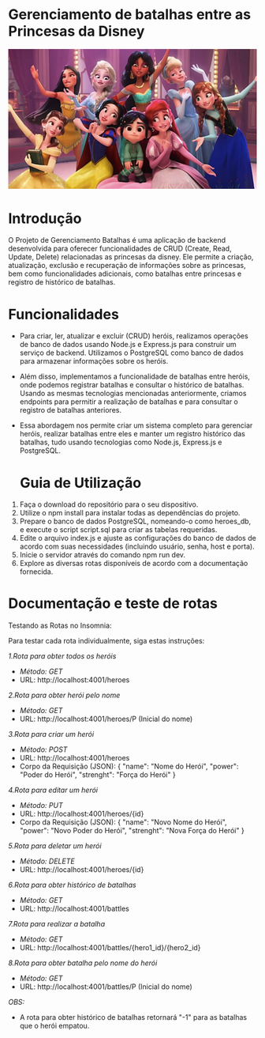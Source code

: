# Gerenciamento de batalhas entre as Princesas da Disney
<img src= "/src/images/princesas.jpg">

# Introdução
O Projeto de Gerenciamento Batalhas é uma aplicação de backend desenvolvida para oferecer funcionalidades de CRUD (Create, Read, Update, Delete) relacionadas as princesas da disney. Ele permite a criação, atualização, exclusão e recuperação de informações sobre as princesas, bem como funcionalidades adicionais, como batalhas entre princesas e registro de histórico de batalhas.

# Funcionalidades
- Para criar, ler, atualizar e excluir (CRUD) heróis, realizamos operações de banco de dados usando Node.js e Express.js para construir um serviço de backend. Utilizamos o PostgreSQL como banco de dados para armazenar informações sobre os heróis.

- Além disso, implementamos a funcionalidade de batalhas entre heróis, onde podemos registrar batalhas e consultar o histórico de batalhas. Usando as mesmas tecnologias mencionadas anteriormente, criamos endpoints para permitir a realização de batalhas e para consultar o registro de batalhas anteriores.

- Essa abordagem nos permite criar um sistema completo para gerenciar heróis, realizar batalhas entre eles e manter um registro histórico das batalhas, tudo usando tecnologias como Node.js, Express.js e PostgreSQL.

  # Guia de Utilização
1. Faça o download do repositório para o seu dispositivo.
2. Utilize o npm install para instalar todas as dependências do projeto.
3. Prepare o banco de dados PostgreSQL, nomeando-o como heroes_db, e execute o script script.sql para criar as tabelas requeridas.
4. Edite o arquivo index.js e ajuste as configurações do banco de dados de acordo com suas necessidades (incluindo usuário, senha, host e porta).
5. Inicie o servidor através do comando npm run dev.
6. Explore as diversas rotas disponíveis de acordo com a documentação fornecida.

# Documentação e teste de rotas
Testando as Rotas no Insomnia:

Para testar cada rota individualmente, siga estas instruções:

*1.Rota para obter todos os heróis*

- *Método: GET*
- URL: http://localhost:4001/heroes

*2.Rota para obter herói pelo nome*

- *Método: GET*
- URL: http://localhost:4001/heroes/P (Inicial do nome)

*3.Rota para criar um herói*

- *Método: POST*
- URL: http://localhost:4001/heroes
- Corpo da Requisição (JSON): { "name": "Nome do Herói", "power": "Poder do Herói", "strenght": "Força do Herói" }

*4.Rota para editar um herói*

  - *Método: PUT*
  - URL: http://localhost:4001/heroes/{id}
  - Corpo da Requisição (JSON): { "name": "Novo Nome do Herói", "power": "Novo Poder do Herói", "strenght": "Nova Força do Herói" }

*5.Rota para deletar um herói*

  - *Método: DELETE*
  - URL: http://localhost:4001/heroes/{id}

*6.Rota para obter histórico de batalhas*

   - *Método: GET*
   - URL: http://localhost:4001/battles

*7.Rota para realizar a batalha*

   - *Método: GET*
   - URL: http://localhost:4001/battles/{hero1_id}/{hero2_id}

*8.Rota para obter batalha pelo nome do herói*

   - *Método: GET*
   - URL: http://localhost:4001/battles/P (Inicial do nome)

*OBS:* 
- A rota para obter histórico de batalhas retornará "-1" para as batalhas que o herói empatou.

